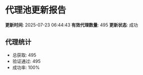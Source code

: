 # 代理池更新报告

**更新时间**: 2025-07-23 06:44:43
**有效代理数量**: 495
**更新状态**:  成功

## 代理统计
- 总获取: 495
- 验证通过: 495
- 成功率: 100%
